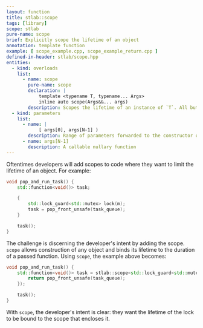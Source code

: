 ```yaml
---
layout: function
title: stlab::scope
tags: [library]
scope: stlab
pure-name: scope
brief: Explicitly scope the lifetime of an object
annotation: template function
example: [ scope_example.cpp, scope_example_return.cpp ]
defined-in-header: stlab/scope.hpp
entities:
  - kind: overloads
    list:
      - name: scope
        pure-name: scope
        declaration: |
            template <typename T, typename... Args>
            inline auto scope(Args&&... args)
        description: Scopes the lifetime of an instance of `T`. All but the last parameters are used to construct `T`, while the last parameter is assumed to be a nullary function, and is called. After the nullary function goes out of scope, `T` is destroyed.
  - kind: parameters
    list:
      - name: |
            [ args[0], args[N-1] )
        description: Range of parameters forwarded to the constructor of `T`
      - name: args[N-1]
        description: A callable nullary function
---
```


Oftentimes developers will add scopes to code where they want to limit the lifetime of an object. For example:

~~~c++
void pop_and_run_task() {
    std::function<void()> task;

    {
        std::lock_guard<std::mutex> lock(m);
        task = pop_front_unsafe(task_queue);
    }

    task();
}
~~~

The challenge is discerning the developer's intent by adding the scope. `scope` allows construction of any object and binds its lifetime to the duration of a passed function. Using `scope`, the example above becomes:

~~~c++
void pop_and_run_task() {
    std::function<void()> task = stlab::scope<std::lock_guard<std::mutex>>(m, [&](){
        return pop_front_unsafe(task_queue);
    });

    task();
}
~~~

With `scope`, the developer's intent is clear: they want the lifetime of the lock to be bound to the scope that encloses it.

